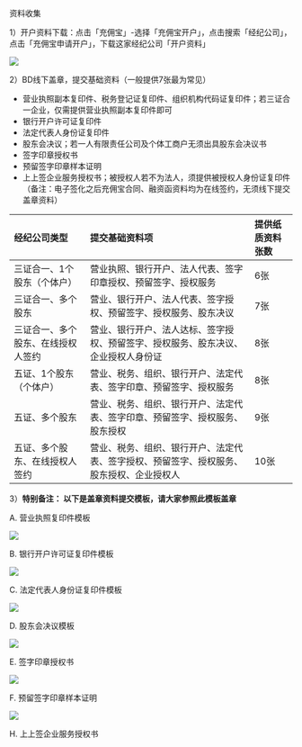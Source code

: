 资料收集

1）开户资料下载：点击「充佣宝」-选择「充佣宝开户」，点击搜索「经纪公司」，点击「充佣宝申请开户」，下载这家经纪公司「开户资料」

![](/1/资料下载1)

2）BD线下盖章，提交基础资料（一般提供7张最为常见）

* 营业执照副本复印件、税务登记证复印件、组织机构代码证复印件；若三证合一企业，仅需提供营业执照副本复印件即可
* 银行开户许可证复印件
* 法定代表人身份证复印件
* 股东会决议；若一人有限责任公司及个体工商户无须出具股东会决议书
* 签字印章授权书
* 预留签字印章样本证明
* 上上签企业服务授权书；被授权人若不为法人，须提供被授权人身份证复印件（备注：电子签化之后充佣宝合同、融资函资料均为在线签约，无须线下提交盖章资料）

| 经纪公司类型 | 提交基础资料项 | 提供纸质资料张数 |
| :--- | :--- | :--- |
| 三证合一、1个股东（个体户） | 营业执照、银行开户、法人代表、签字印章授权、预留签字、授权服务 | 6张 |
| 三证合一、多个股东 | 营业、银行开户、法人代表、签字授权、预留签字、授权服务、股东决议 | 7张 |
| 三证合一、多个股东、在线授权人签约 | 营业、银行开户、法人达标、签字授权、预留签字、授权服务、股东决议、企业授权人身份证 | 8张 |
| 五证、1个股东（个体户） | 营业、税务、组织、银行开户、法定代表、签字印章、预留签字、授权服务 | 8张 |
| 五证、多个股东 | 营业、税务、组织、银行开户、法定代表、签字印章、预留签字、授权服务、股东授权 | 9张 |
| 五证、多个股东、在线授权人签约 | 营业、税务、组织、银行开户、法定代表、签字授权、预留签字、授权服务、股东授权、企业授权人 | 10张 |



3）**特别备注： 以下是盖章资料提交模板，请大家参照此模板盖章**

A. 营业执照复印件模板

![](/1/营业复印)

B. 银行开户许可证复印件模板

![](/1/资料1)

C. 法定代表人身份证复印件模板

![](/2/身份证2)

D. 股东会决议模板

![](/1/股东会决议)

E. 签字印章授权书

![](/1/签字授权)

F. 预留签字印章样本证明

![](/1/印章授权)

H. 上上签企业服务授权书

